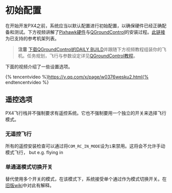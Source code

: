 # 初始配置

在开始开发PX4之前，系统应当以默认配置进行初始配置，以确保硬件已经正确配备和测试。下方视频讲解了[Pixhawk硬件](hardware-pixhawk.md)与[QGroundControl](qgroundcontrol-intro.md)的安装过程。[此链接](airframes-architecture.md)为已支持的参考机架列表。

> **注意** [下载QGroundControl的DAILY BUILD](http://qgroundcontrol.com/downloads)并跟随下方视频教程组装你的飞机。任务规划，飞行与参数设定详见[QGroundControl教程](http://dev.px4.io/qgroundcontrol-intro.html)。

下面的视频介绍了一些设置选项。

{% tencentvideo %}https://v.qq.com/x/page/w0376wesku2.html{% endtencentvideo %}

## 遥控选项

PX4飞行栈并不强制要求有遥控系统。它也不强制要用一个独立的开关来选择飞行模式。

### 无遥控飞行

所有的遥控安装检查可以通过将`COM_RC_IN_MODE`设为`1`来禁用。这将会不允许手动模式飞行， but e.g. flying in 

### 单通道模式切换开关

替代使用多个开关的模式，在该模式下，系统接受单个通过作为模式切换开关。在[旧版wiki](https://pixhawk.org/peripherals/radio-control/opentx/single_channel_mode_switch)中对此有解释。


